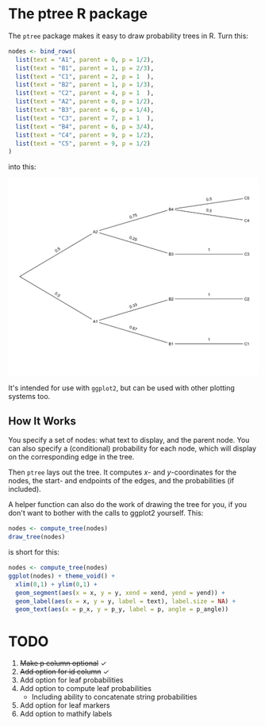 # The ptree R package

The `ptree` package makes it easy to draw probability trees in R. Turn this:

```r
nodes <- bind_rows(
  list(text = "A1", parent = 0, p = 1/2),
  list(text = "B1", parent = 1, p = 2/3),
  list(text = "C1", parent = 2, p = 1  ),
  list(text = "B2", parent = 1, p = 1/3),
  list(text = "C2", parent = 4, p = 1  ),
  list(text = "A2", parent = 0, p = 1/2),
  list(text = "B3", parent = 6, p = 1/4),
  list(text = "C3", parent = 7, p = 1  ),
  list(text = "B4", parent = 6, p = 3/4),
  list(text = "C4", parent = 9, p = 1/2),
  list(text = "C5", parent = 9, p = 1/2)
)
```

into this:

![](img/Tree.png)

It's intended for use with `ggplot2`, but can be used with other plotting systems too. 


## How It Works

You specify a set of nodes: what text to display, and the parent node. You can also specify a (conditional) probability for each node, which will display on the corresponding edge in the tree.

Then `ptree` lays out the tree. It computes *x*- and *y*-coordinates for the nodes, the start- and endpoints of the edges, and the probabilities (if included).

A helper function can also do the work of drawing the tree for you, if you don't want to bother with the calls to ggplot2 yourself. This:

```r
nodes <- compute_tree(nodes)
draw_tree(nodes)
```

is short for this:

```r
nodes <- compute_tree(nodes)
ggplot(nodes) + theme_void() +
  xlim(0,1) + ylim(0,1) +
  geom_segment(aes(x = x, y = y, xend = xend, yend = yend)) +  
  geom_label(aes(x = x, y = y, label = text), label.size = NA) +
  geom_text(aes(x = p_x, y = p_y, label = p, angle = p_angle))

```

# TODO

1. ~~Make p column optional~~ ✓
2. ~~Add option for id column~~ ✓
3. Add option for leaf probabilities
4. Add option to compute leaf probabilities
    - Including ability to concatenate string probabilities
5. Add option for leaf markers
6. Add option to mathify labels
